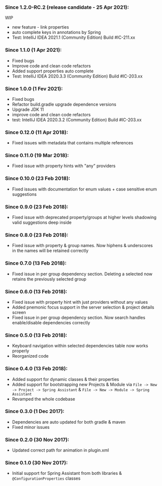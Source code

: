 ### Since 1.2.0-RC.2 (release candidate - 25 Apr 2021):

WIP

- new feature - link properties
- auto complete keys in annotations by Spring
- Test: IntelliJ IDEA 2021.1 (Community Edition) Build #IC-211.xx

### Since 1.1.0 (1 Apr 2021):

- Fixed bugs
- Improve code and clean code refactors
- Added support properties auto complete
- Test: IntelliJ IDEA 2020.3.3 (Community Edition) Build #IC-203.xx

### Since 1.0.0 (1 Fev 2021):

- Fixed bugs
- Refactor build.gradle upgrade dependence versions
- Upgrade JDK 11
- improve code and clean code refactors
- test: IntelliJ IDEA 2020.3.2 (Community Edition) Build #IC-203.xx

### Since 0.12.0 (11 Apr 2018):

- Fixed issues with metadata that contains multiple references

### Since 0.11.0 (19 Mar 2018):

- Fixed issue with property hints with "any" providers

### Since 0.10.0 (23 Feb 2018):

- Fixed issues with documentation for enum values + case sensitive enum suggestions

### Since 0.9.0 (23 Feb 2018):

- Fixed issue with deprecated property/groups at higher levels shadowing valid suggestions deep inside

### Since 0.8.0 (23 Feb 2018):

- Fixed issue with property & group names. Now hiphens & underscores in the names will be retained correctly

### Since 0.7.0 (13 Feb 2018):

- Fixed issue in per group dependency section. Deleting a selected now retains the previously selected group

### Since 0.6.0 (13 Feb 2018):

- Fixed issue with property hint with just providers without any values
- Added pnemonic focus support in the server selection & project details screen
- Fixed issue in per group dependency section. Now search handles enable/disable dependencies correctly

### Since 0.5.0 (13 Feb 2018):

- Keyboard navigation within selected dependencies table now works properly
- Reorganized code

### Since 0.4.0 (13 Feb 2018):

- Added support for dynamic classes & their properties
- Added support for bootstrapping new Projects & Module via `File -> New -> Project -> Spring Assistant` & `File -> New -> Module -> Spring Assistant`
- Revamped the whole codebase

### Since 0.3.0 (1 Dec 2017):

- Dependencies are auto updated for both gradle & maven
- Fixed minor issues

### Since 0.2.0 (30 Nov 2017):

- Updated correct path for animation in plugin.xml

### Since 0.1.0 (30 Nov 2017):

- Initial support for Spring Assistant from both libraries & `@ConfigurationProperties` classes
